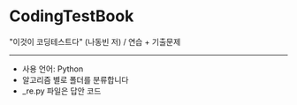 # CodingTestBook
"이것이 코딩테스트다" (나동빈 저) / 연습 + 기출문제
- - -

* 사용 언어: Python
* 알고리즘 별로 폴더를 분류합니다
* _re.py 파일은 답안 코드
